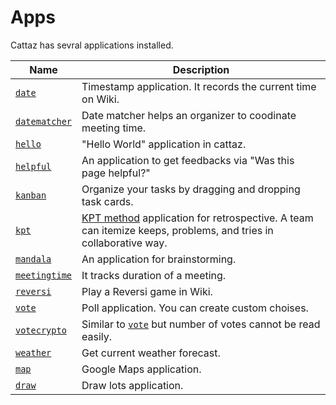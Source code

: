 # Apps

Cattaz has sevral applications installed.

|Name|Description|
|----|-----------|
|[`date`](./app-date)|Timestamp application. It records the current time on Wiki.|
|[`datematcher`](./app-datematcher)|Date matcher helps an organizer to coodinate meeting time.|
|[`hello`](./app-hello)|"Hello World" application in cattaz.|
|[`helpful`](./app-helpful)|An application to get feedbacks via "Was this page helpful?"|
|[`kanban`](./app-kanban)|Organize your tasks by dragging and dropping task cards.|
|[`kpt`](./app-kpt)|[KPT method](http://code-artisan.io/retrospective-method-kpt/) application for retrospective. A team can itemize keeps, problems, and tries in collaborative way.|
|[`mandala`](./app-mandala)|An application for brainstorming.|
|[`meetingtime`](./app-meetingtime)|It tracks duration of a meeting.|
|[`reversi`](./app-reversi)|Play a Reversi game in Wiki.|
|[`vote`](./app-vote)|Poll application. You can create custom choises.|
|[`votecrypto`](./app-votecrypto)|Similar to [`vote`](./app-vote) but number of votes cannot be read easily.|
|[`weather`](./app-weather)|Get current weather forecast.|
|[`map`](./app-map)|Google Maps application.|
|[`draw`](./app-draw)|Draw lots application.|
